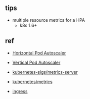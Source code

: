 

## tips
+ multiple resource metrics for a HPA
    + k8s 1.6+


## ref
+ [Horizontal Pod Autoscaler](https://kubernetes.io/zh/docs/tasks/run-application/horizontal-pod-autoscale/)
+ [Vertical Pod Autoscaler](https://github.com/kubernetes/autoscaler/tree/master/vertical-pod-autoscaler)

+ [kubernetes-sigs/metrics-server](https://github.com/kubernetes-sigs/metrics-server)
+ [kubernetes/metrics](https://github.com/kubernetes/metrics)

+ [ingress](https://kubernetes.io/zh/docs/concepts/services-networking/ingress/)